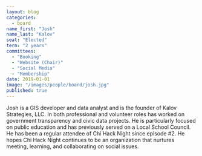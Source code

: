 ```yaml
---
layout: blog
categories: 
  - board
name_first: "Josh"
name_last: "Kalov"
seat: "Elected"
term: "2 years"
committees:
  - "Booking"
  - "Website (Chair)"
  - "Social Media"
  - "Membership"
date: 2019-01-01
image: "/images/people/board/josh.jpg"
published: true
---
```


Josh is a GIS developer and data analyst and is the founder of Kalov Strategies, LLC. In both professional and volunteer roles has worked on government transparency and civic data projects. He is particularly focused on public education and has previously served on a Local School Council. He has been a regular attendee of Chi Hack Night since episode #2. He hopes Chi Hack Night continues to be an organization that nurtures meeting, learning, and collaborating on social issues. 
